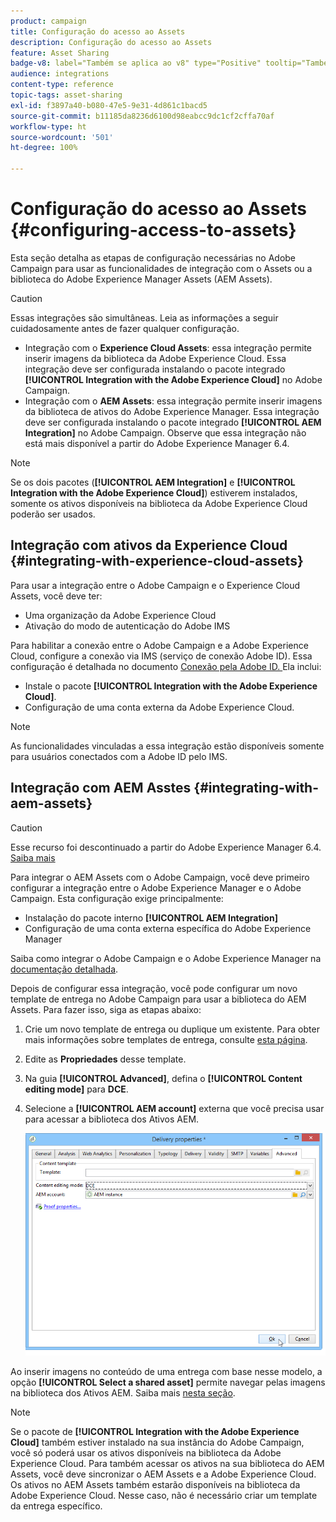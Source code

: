 ```yaml
---
product: campaign
title: Configuração do acesso ao Assets
description: Configuração do acesso ao Assets
feature: Asset Sharing
badge-v8: label="Também se aplica ao v8" type="Positive" tooltip="Também se aplica ao Campaign v8"
audience: integrations
content-type: reference
topic-tags: asset-sharing
exl-id: f3897a40-b080-47e5-9e31-4d861c1bacd5
source-git-commit: b11185da8236d6100d98eabcc9dc1cf2cffa70af
workflow-type: ht
source-wordcount: '501'
ht-degree: 100%

---
```


# Configuração do acesso ao Assets {#configuring-access-to-assets}

Esta seção detalha as etapas de configuração necessárias no Adobe Campaign para usar as funcionalidades de integração com o Assets ou a biblioteca do Adobe Experience Manager Assets (AEM Assets).

>[!CAUTION]
>
>Essas integrações são simultâneas. Leia as informações a seguir cuidadosamente antes de fazer qualquer configuração.

* Integração com o **Experience Cloud Assets**: essa integração permite inserir imagens da biblioteca da Adobe Experience Cloud. Essa integração deve ser configurada instalando o pacote integrado **[!UICONTROL Integration with the Adobe Experience Cloud]** no Adobe Campaign.
* Integração com o **AEM Assets**: essa integração permite inserir imagens da biblioteca de ativos do Adobe Experience Manager. Essa integração deve ser configurada instalando o pacote integrado **[!UICONTROL AEM Integration]** no Adobe Campaign. Observe que essa integração não está mais disponível a partir do Adobe Experience Manager 6.4.

>[!NOTE]
>
>Se os dois pacotes (**[!UICONTROL AEM Integration]** e **[!UICONTROL Integration with the Adobe Experience Cloud]**) estiverem instalados, somente os ativos disponíveis na biblioteca da Adobe Experience Cloud poderão ser usados.

## Integração com ativos da Experience Cloud {#integrating-with-experience-cloud-assets}

Para usar a integração entre o Adobe Campaign e o Experience Cloud Assets, você deve ter:

* Uma organização da Adobe Experience Cloud
* Ativação do modo de autenticação do Adobe IMS

Para habilitar a conexão entre o Adobe Campaign e a Adobe Experience Cloud, configure a conexão via IMS (serviço de conexão Adobe ID). Essa configuração é detalhada no documento [Conexão pela Adobe ID. ](../../integrations/using/about-adobe-id.md) Ela inclui:

* Instale o pacote **[!UICONTROL Integration with the Adobe Experience Cloud]**.
* Configuração de uma conta externa da Adobe Experience Cloud.

>[!NOTE]
>
>As funcionalidades vinculadas a essa integração estão disponíveis somente para usuários conectados com a Adobe ID pelo IMS.

## Integração com AEM Asstes {#integrating-with-aem-assets}


>[!CAUTION]
>
>Esse recurso foi descontinuado a partir do Adobe Experience Manager 6.4. [Saiba mais](https://experienceleague.adobe.com/docs/experience-manager-64/release-notes/deprecated-removed-features.html?lang=pt-BR#removed-features)

Para integrar o AEM Assets com o Adobe Campaign, você deve primeiro configurar a integração entre o Adobe Experience Manager e o Adobe Campaign. Esta configuração exige principalmente:

* Instalação do pacote interno **[!UICONTROL AEM Integration]**
* Configuração de uma conta externa específica do Adobe Experience Manager

Saiba como integrar o Adobe Campaign e o Adobe Experience Manager na [documentação detalhada](../../integrations/using/about-adobe-experience-manager.md).

Depois de configurar essa integração, você pode configurar um novo template de entrega no Adobe Campaign para usar a biblioteca do AEM Assets. Para fazer isso, siga as etapas abaixo:

1. Crie um novo template de entrega ou duplique um existente. Para obter mais informações sobre templates de entrega, consulte [esta página](../../delivery/using/about-templates.md).
1. Edite as **Propriedades** desse template.
1. Na guia **[!UICONTROL Advanced]**, defina o **[!UICONTROL Content editing mode]** para **DCE**.
1. Selecione a **[!UICONTROL AEM account]** externa que você precisa usar para acessar a biblioteca dos Ativos AEM.

   ![](assets/dam_aem_assets1.png)

Ao inserir imagens no conteúdo de uma entrega com base nesse modelo, a opção **[!UICONTROL Select a shared asset]** permite navegar pelas imagens na biblioteca dos Ativos AEM. Saiba mais [nesta seção](../../integrations/using/inserting-a-shared-asset.md).

>[!NOTE]
>
>Se o pacote de **[!UICONTROL Integration with the Adobe Experience Cloud]** também estiver instalado na sua instância do Adobe Campaign, você só poderá usar os ativos disponíveis na biblioteca da Adobe Experience Cloud. Para também acessar os ativos na sua biblioteca do AEM Assets, você deve sincronizar o AEM Assets e a Adobe Experience Cloud. Os ativos no AEM Assets também estarão disponíveis na biblioteca da Adobe Experience Cloud. Nesse caso, não é necessário criar um template da entrega específico.
